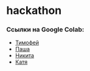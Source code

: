 # hackathon
### Ссылки на Google Colab:
* [Тимофей](https://colab.research.google.com/drive/1Rf-MKnHh_cTVlssmBUWDwFVXOYckvvOi?usp=sharing)
* [Паша](https://colab.research.google.com/drive/1BaNQs7VmMHZwAR9R2zrlwahdQuA95ub4?usp=sharing)
* [Никита](https://colab.research.google.com/drive/1AhTvxDFAMRrIw9bP5xPnjQ27ioGe87Op#scrollTo=NIxFU6Z8nA10)
* [Катя](https://colab.research.google.com/drive/15kI7laIt_ITtKnEtuFPILjoGGwsmbcxA?usp=sharing)
